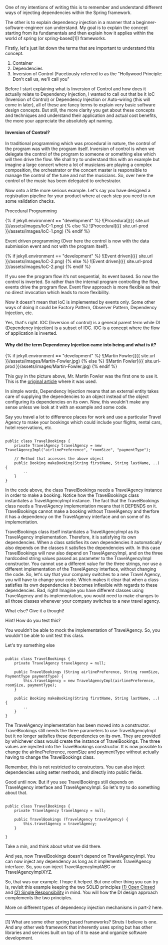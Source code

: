 One of my intentions of writing this is to remember and understand different ways of injecting dependencies within the Spring framework.

The other is to explain dependency injection in a manner that a beginner-software-engineer can understand. My goal is to explain the concept starting from its fundamentals and then explain how it applies within the world of spring (or spring-based[1]) frameworks. 

Firstly, let's just list down the terms that are important to understand this concept. 
1. Container 
2. Dependencies 
3. Inversion of Control (Facetiously referred to as the "Hollywood Principle: Don't call us, we'll call you"

Before I start explaining what is Inversion of Control and how does it actually relate to Dependency Injection, I wanted to call out that be it IoC (Inversion of Control) or Dependency Injection or Auto-wiring (this will come in later), all of these are fancy terms to explain very basic software design concepts. But still, the more clarity you get about these concepts and techniques and understand their application and actual cost benefits, the more your appreciate the absolutely apt naming.

#### Inversion of Control?
In traditional programming which was procedural in nature, the control of the program was with the program itself. Inversion of control is when we delegate the control of the program to someone or something else which will then drive the flow. We shall try to understand this with an example but imagine a large concert where a lot of musicians are playing a complex composition, the orchestrator or the concert master is responsible to manage the control of the tune and not the musicians. So, over here the control of the music has been delegated to orchestrator. 

Now onto a little more serious example. Let's say you have designed a registration pipeline for your product where at each step you need to run some validation checks.

Procedural Programming

{% if jekyll.environment == "development" %}
![Procedural]({{ site.url }}/assets/images/IoC-1.png)
{% else %}
![Procedural]({{ site.url-prod }}/assets/images/IoC-1.png)
{% endif %}

Event driven programming  (Over here the control is now with the data submission event and not with the program itself).
	
{% if jekyll.environment == "development" %}
![Event driven]({{ site.url }}/assets/images/IoC-2.png)
{% else %}
![Event driven]({{ site.url-prod }}/assets/images/IoC-2.png)
{% endif %}	

If you see the program flow it’s not sequential, its event based. So now the control is inverted. So rather than the internal program controlling the flow, events drive the program flow. Event flow approach is more flexible as their no direct invocation which leads to more flexibility.

Now it doesn't mean that IoC is implemented by events only. Some other ways of doing it could be Factory Pattern, Observer Pattern, Dependency Injection, etc.

Yes, that's right. IOC (Inversion of control) is a general parent term while DI (Dependency injection) is a subset of IOC. IOC is a concept where the flow of application is inverted.

#### Why did the term Dependency Injection came into being and what is it?

{% if jekyll.environment == "development" %}
![Martin Fowler]({{ site.url }}/assets/images/Martin-Fowler.jpg)
{% else %}
![Martin Fowler]({{ site.url-prod }}/assets/images/Martin-Fowler.jpg)
{% endif %}

This guy in the picture above, Mr. Martin Fowler was the first one to use it. This is the [original article](https://martinfowler.com/articles/injection.html) where it was used.

In simple words, Dependency Injection means that an external entity takes care of supplying the dependencies to an object instead of the object configuring its dependencies on its own. Now, this wouldn't make any sense unless we look at it with an example and some code.

Say you travel a lot to difference places for work and use a particular Travel Agency to make your bookings which could include your flights, rental cars, hotel reservations, etc.

~~~~

public class TravelBookings {
	private TravelAgency travelAgency = new TravelAgencyImpl("airlinePreference", "roomSize", "paymentType");

	// Method that accesses the above object
	public Booking makeBooking(String firstName, String lastName, ..) {
		..
	}
}

~~~~

In the code above, the class TravelBookings needs a TravelAgency instance in order to make a booking.  Notice how the TravelBookings class instantiates a TravelAgencyImpl instance. The fact that the TravelBookings class needs a TravelAgency implementation means that it DEPENDS on it. TravelBookings cannot make a booking without TravelAgency and therfore it has a dependency on the TravelAgency interface and on some of its implementation.

TravelBookings class itself instantiates a TravelAgencyImpl as its TravelAgency implementation. Therefore, it is satisfying its own dependencies. When a class satisfies its own dependencies it automatically also depends on the classes it satisfies the dependencies with. In this case TravelBookings will now also depend on TravelAgencyImpl, and on the three hardcoded string values passed as parameter to the TravelAgencyImpl constructor. You cannot use a different value for the three strings, nor use a different implementation of the TravelAgency interface, without changing the code. So, let's say that your company switches to a new Travel Agency, you will have to change your code. Which makes it clear that when a class satisfies its own dependencies it becomes inflexible with regards to these dependencies. Bad, right! Imagine you have different classes using TravelAgency and its implementation, you would need to make changes to all those classes whenever your company switches to a new travel agency.

What else? Give it a thought! 

Hint! How do you test this? 

You wouldn't be able to mock the implementation of TravelAgency. So, you wouldn't be able to unit test this class. 

Let's try something else

~~~~

public class TravelBookings {
	private TravelAgency travelAgency = null;

	public TravelBookings (String airlinePreference, String roomSize, PaymentType paymentType) {
		this.travelAgency = new TravelAgencyImpl(airlinePreference, roomSize, paymentType);
	}

	public Booking makeBooking(String firstName, String lastName, ..) {
		..
	}
}

~~~~

The TravelAgency implementation has been moved into a constructor. TravelBookings still needs the three parameters to use TravelAgencyImpl but it no longer satisfies these dependencies on its own. They are provided by whichever class would create the instance of TravelBookings. The three values are injected into the TravelBookings constructor. It is now possible to change the airlinePreference, roomSize and paymentType without actually having to change the TravelBookings class.

Remember, this is not restricted to constructors. You can also inject dependencies using setter methods, and directly into public fields.

Good until now. But if you see TravelBookings still depends on TravelAgency interface and TravelAgencyImpl. So let's try to do something about that.

~~~~

public class TravelBookings {
	private TravelAgency travelAgency = null;

	public TravelBookings (TravelAgency travelAgency) {
		this.travelAgency = travelAgency;
	}

}
~~~~

Take a min, and think about what we did there. 

And yes, now TravelBookings doesn't depend on TravelAgencyImpl. You can now inject any dependency as long as it implements TravelAgency interface. So, you can inject TravelAgencyImplABC or TravelAgencyImplXYZ. 

So, that was our example. I hope it helped. But one other thing you can try is, revisit this example keeping the two SOLID principles [(1) Open Closed](https://en.wikipedia.org/wiki/Open/closed_principle) and [(2) Single Responsibility](https://en.wikipedia.org/wiki/Single_responsibility_principle) in mind. You will how the DI design approach complements the two principles.

More on different types of dependency injection mechanisms in part-2 here.

***
[1] What are some other spring based frameworks? Struts I believe is one. And any other web framework that inherently uses spring but has other libraries and services built on top of it to ease and organize software development.

